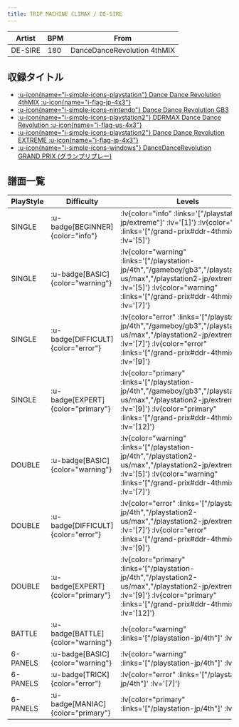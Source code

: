 ```yaml
---
title: TRIP MACHINE CLIMAX / DE-SIRE
---
```


|Artist|BPM|From|
|------|---|----|
|DE-SIRE|180|DanceDanceRevolution 4thMIX|

## 収録タイトル

- [ :u-icon{name="i-simple-icons-playstation"} Dance Dance Revolution 4thMIX :u-icon{name="i-flag-jp-4x3"} ](/playstation-jp/4th)
- [ :u-icon{name="i-simple-icons-nintendo"} Dance Dance Revolution GB3](/gameboy/gb3)
- [ :u-icon{name="i-simple-icons-playstation2"} DDRMAX Dance Dance Revolution :u-icon{name="i-flag-us-4x3"} ](/playstation2-us/max)
- [ :u-icon{name="i-simple-icons-playstation2"} Dance Dance Revolution EXTREME :u-icon{name="i-flag-jp-4x3"} ](/playstation2-jp/extreme)
- [ :u-icon{name="i-simple-icons-windows"} DanceDanceRevolution GRAND PRIX (グランプリプレー)](/grand-prix#ddr-4thmix)

## 譜面一覧

|PlayStyle|Difficulty|Levels|Notes|Movie|
|---------|----------|------|-----|-----|
|SINGLE| :u-badge[BEGINNER]{color="info"} | :lv{color="info" :links='["/playstation2-jp/extreme"]' :lv='[1]'}  :lv{color="info" :links='["/grand-prix#ddr-4thmix"]' :lv='[5]'} |114/0||
|SINGLE| :u-badge[BASIC]{color="warning"} | :lv{color="warning" :links='["/playstation-jp/4th","/gameboy/gb3","/playstation2-us/max","/playstation2-jp/extreme"]' :lv='[5]'}  :lv{color="warning" :links='["/grand-prix#ddr-4thmix"]' :lv='[7]'} |195/0||
|SINGLE| :u-badge[DIFFICULT]{color="error"} | :lv{color="error" :links='["/playstation-jp/4th","/gameboy/gb3","/playstation2-us/max","/playstation2-jp/extreme"]' :lv='[7]'}  :lv{color="error" :links='["/grand-prix#ddr-4thmix"]' :lv='[9]'} |275/0||
|SINGLE| :u-badge[EXPERT]{color="primary"} | :lv{color="primary" :links='["/playstation-jp/4th","/gameboy/gb3","/playstation2-us/max","/playstation2-jp/extreme"]' :lv='[9]'}  :lv{color="primary" :links='["/grand-prix#ddr-4thmix"]' :lv='[12]'} |342/0||
|DOUBLE| :u-badge[BASIC]{color="warning"} | :lv{color="warning" :links='["/playstation-jp/4th","/playstation2-us/max","/playstation2-jp/extreme"]' :lv='[5]'}  :lv{color="warning" :links='["/grand-prix#ddr-4thmix"]' :lv='[7]'} |211/0||
|DOUBLE| :u-badge[DIFFICULT]{color="error"} | :lv{color="error" :links='["/playstation-jp/4th","/playstation2-us/max","/playstation2-jp/extreme"]' :lv='[7]'}  :lv{color="error" :links='["/grand-prix#ddr-4thmix"]' :lv='[9]'} |273/0||
|DOUBLE| :u-badge[EXPERT]{color="primary"} | :lv{color="primary" :links='["/playstation-jp/4th","/playstation2-us/max","/playstation2-jp/extreme"]' :lv='[9]'}  :lv{color="primary" :links='["/grand-prix#ddr-4thmix"]' :lv='[12]'} |338/0||
|BATTLE| :u-badge[BATTLE]{color="warning"} | :lv{color="warning" :links='["/playstation-jp/4th"]' :lv='[8]'} |||
|6-PANELS| :u-badge[BASIC]{color="warning"} | :lv{color="warning" :links='["/playstation-jp/4th"]' :lv='[5]'} |218/0||
|6-PANELS| :u-badge[TRICK]{color="error"} | :lv{color="error" :links='["/playstation-jp/4th"]' :lv='[7]'} |284/0||
|6-PANELS| :u-badge[MANIAC]{color="primary"} | :lv{color="primary" :links='["/playstation-jp/4th"]' :lv='[9]'} |332/0||
